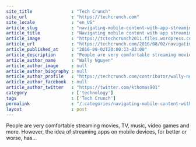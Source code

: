 ```yaml
---
site_title               : "Tech Crunch"
site_url                 : "https://techcrunch.com"
site_locale              : "en_US"
article_slug             : "navigating-mobile-content-with-app-streaming"
article_title            : "Navigating mobile content with app streaming"
article_image            : "https://tctechcrunch2011.files.wordpress.com/2014/12/too-many-apps-fb.jpg?w=764&h=400&crop=1"
article_url              : "https://techcrunch.com/2016/08/02/navigating-mobile-content-with-app-streaming/"
article_published_at     : "2016-08-02T20:00:13-03:00"
article_description      : "People are very comfortable streaming movies, TV, music, video games and more. However, the idea of streaming apps on mobile devices, for better or worse, has..."
article_author_name      : "Wally Nguyen"
article_author_image     : null
article_author_biography : null
article_author_profile   : "https://techcrunch.com/contributor/wally-nguyen/"
article_author_facebook  : null
article_author_twitter   : "https://twitter.com/kthomas901"
category                 : ['technology']
tags                     : ['Tech Crunch']
permalink                : "/:categories/navigating-mobile-content-with-app-streaming/"
layout                   : post
---
```


People are very comfortable streaming movies, TV, music, video games and more. However, the idea of streaming apps on mobile devices, for better or worse, has...
